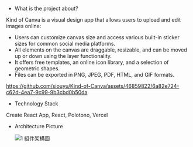 * What is the project about?
  
Kind of Canva is a visual design app that allows users to upload and edit images online:

- Users can customize canvas size and access various built-in sticker sizes for common social media platforms.
- All elements on the canvas are draggable, resizable, and can be moved up or down using the layer functionality.
- It offers free templates, an online icon library, and a selection of geometric shapes.
- Files can be exported in PNG, JPEG, PDF, HTML, and GIF formats.

https://github.com/siouyu/Kind-of-Canva/assets/46859822/6a82e724-c62d-4ea7-9c99-9b3cbd0b50da

* Technology Stack

Create React App, React, Polotono, Vercel

* Architecture Picture

  ![1  組件架構圖](https://github.com/siouyu/Kind-of-Canva/assets/46859822/a0c171c5-0b4f-4b68-b537-c19cae89263a)

